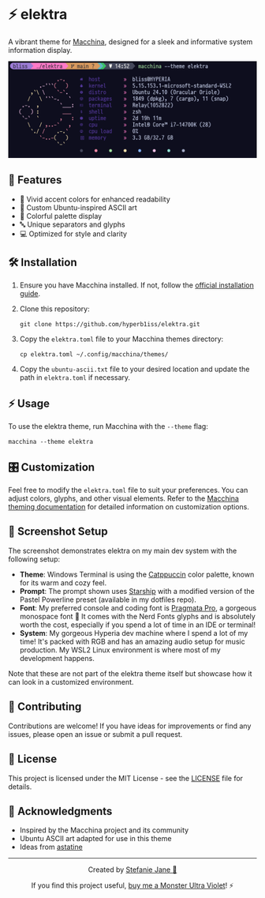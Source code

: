 # ⚡ elektra

A vibrant theme for [Macchina](https://github.com/Macchina-CLI/macchina), designed for a sleek and informative system information display.

![elektra theme in action](screenshot.png)

## 🌟 Features

- 🎨 Vivid accent colors for enhanced readability
- 🔮 Custom Ubuntu-inspired ASCII art
- 🌈 Colorful palette display
- 🔤 Unique separators and glyphs
- 💻 Optimized for style and clarity

## 🛠️ Installation

1. Ensure you have Macchina installed. If not, follow the [official installation guide](https://github.com/Macchina-CLI/macchina/wiki/Installation).

2. Clone this repository:
   ```
   git clone https://github.com/hyperb1iss/elektra.git
   ```

3. Copy the `elektra.toml` file to your Macchina themes directory:
   ```
   cp elektra.toml ~/.config/macchina/themes/
   ```

4. Copy the `ubuntu-ascii.txt` file to your desired location and update the path in `elektra.toml` if necessary.

## ⚡ Usage

To use the elektra theme, run Macchina with the `--theme` flag:

```
macchina --theme elektra
```

## 🎛️ Customization

Feel free to modify the `elektra.toml` file to suit your preferences. You can adjust colors, glyphs, and other visual elements. Refer to the [Macchina theming documentation](https://github.com/Macchina-CLI/macchina/wiki/Customization) for detailed information on customization options.

## 🚀 Screenshot Setup

The screenshot demonstrates elektra on my main dev system with the following setup:

- **Theme**: Windows Terminal is using the [Catppuccin](https://github.com/catppuccin/windows-terminal) color palette, known for its warm and cozy feel.
- **Prompt**: The prompt shown uses [Starship](https://starship.rs/) with a modified version of the Pastel Powerline preset (available in my dotfiles repo).
- **Font**: My preferred console and coding font is [Pragmata Pro](https://fsd.it/shop/fonts/pragmatapro), a gorgeous monospace font 💜  It comes with the Nerd Fonts glyphs and is absolutely worth the cost, especially if you spend a lot of time in an IDE or terminal! 
- **System**: My gorgeous Hyperia dev machine where I spend a lot of my time! It's packed with RGB and has an amazing audio setup for music production. My WSL2 Linux environment is where most of my development happens.

Note that these are not part of the elektra theme itself but showcase how it can look in a customized environment.

## 🤝 Contributing

Contributions are welcome! If you have ideas for improvements or find any issues, please open an issue or submit a pull request.

## 📜 License

This project is licensed under the MIT License - see the [LICENSE](LICENSE) file for details.

## 🙌 Acknowledgments

- Inspired by the Macchina project and its community
- Ubuntu ASCII art adapted for use in this theme
- Ideas from [astatine](https://github.com/espeon/astatine)

---

<div align="center">

Created by [Stefanie Jane 🌠](https://github.com/hyperb1iss)

If you find this project useful, [buy me a Monster Ultra Violet](https://ko-fi.com/hyperb1iss)! ⚡️

</div>